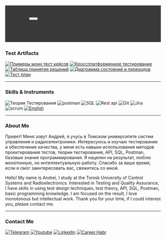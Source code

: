 
[![header](https://github.com/Argevie/Dolgalev_QA/blob/main/assets/Header%20Animation%20f.gif)](https://t.me/Badpunch)

### Test Artifacts

[![Примеры моих тест кейсов](https://img.shields.io/badge/-Примеры&nbsp;тест&nbsp;кейсов-090909?style=for-the-badge&logo=&logoColor=ff0000)](https://docs.google.com/spreadsheets/d/1YOHsdVRbiyZcMIXCHeZ79hO1S6hbXd5Ojsigi0clNGE/edit#gid=306401338)
[![Кроссплатформенное тестирование](https://img.shields.io/badge/-Кроссплатформенное&nbsp;тестирование-090909?style=for-the-badge&logo=&logoColor=ff0000)](https://docs.google.com/spreadsheets/d/1lhf7EbmEpWJ6Ff1KzeVoDVdNhyvlLENEUF0VbX0qUyw/edit#gid=1338972624)
[![Таблица принятия решений](https://img.shields.io/badge/-Таблица&nbsp;принятия&nbsp;решений-090909?style=for-the-badge&logo=&logoColor=ff0000)](https://docs.google.com/spreadsheets/d/1BYK8Q4AJJQDqLlZQBkn2FH2nj1VMeBNYXvBQtzSzoO4/edit?usp=sharing)
[![Диаграмма состояний и переходов](https://img.shields.io/badge/-Диаграмма&nbsp;S&T-090909?style=for-the-badge&logo=&logoColor=ff0000)](https://drive.google.com/file/d/1Uny0WfMaxaNucfEErOmIeOveRzoASPPV/view?usp=sharing)
[![Тест план](https://img.shields.io/badge/-Тест&nbsp;План-090909?style=for-the-badge&logo=&logoColor=ff0000)](https://drive.google.com/file/d/1YSKN3Ok3uFCnmeCJ8o-gFqcladsBADac/view)


---

### Skills & Instruments

![Теория Тестирования](https://img.shields.io/badge/-Теория_Тестирования-090909?style=for-the-badge&logo=youtube&logoColor=ff0000)
![postman](https://img.shields.io/badge/-Postman-090909?style=for-the-badge&logo=postman&logoColor=cd85)
![SQL](https://img.shields.io/badge/-SQL-090909?style=for-the-badge&logo=&logoColor=cd85)
![Rest api](https://img.shields.io/badge/-Rest&nbsp;api-090909?style=for-the-badge&logo=api&logoColor=cd85)
![Git](https://img.shields.io/badge/-git-090909?style=for-the-badge&logo=github&logoColor=cd85)
![Jira](https://img.shields.io/badge/-Jira-090909?style=for-the-badge&logo=jira&logoColor=4169e1)
![scrum](https://img.shields.io/badge/-scrum-090909?style=for-the-badge&logo=atlassian&logoColor=cd85)
[![English](https://img.shields.io/badge/-English-090909?style=for-the-badge&logo=English&logoColor=cd85)](https://www.efset.org/cert/KpxfWL)

---

### About Me

Привет! Меня зовут Андрей, я учусь в Томском университете систем управления и радиоэлектроники. Интересуюсь и изучаю тестирование и обеспечение качества, у меня есть навыки использования методов проектирования тестов, теории тестирования, API, SQL, Postman, базовые знания программирования. Я нацелен на результат, люблю монотонную, но интеллектуальную работу. Спасибо за ваше время, если я смог заинтересовать вас, свяжитесь со мной.

Hello! My name is Andrei, I study at the Tomsk University of Control Systems and Radioelectronics. Interested in Testing and Quality Assurance, I have skills in using test design techniques, test theory, API, SQL, Postman, basic programming knowledge. I am focused on the result, I love monotonous but intellectual work. Thank you for your time, if I could interest you, please contact me.


---

### Contact Me

[![Telegram](https://img.shields.io/badge/-Telegram-090909?style=for-the-badge&logo=telegram&logoColor=cd85)](https://t.me/Badpunch)
[![Youtube](https://img.shields.io/badge/-youtube-090909?style=for-the-badge&logo=youtube&logoColor=ff0000)](https://www.youtube.com/channel/UCsU3GO1Qw2kygw0v_xB5JAQ)
[![Linkedin](https://img.shields.io/badge/-Linkedin-090909?style=for-the-badge&logo=linkedin&logoColor=0033ff)](https://www.linkedin.com/in/andrei-dolgalev-b58712240/)
[![Career.Habr](https://img.shields.io/badge/-Habr&nbsp;Career-090909?style=for-the-badge&logo=habr&logoColor=0033ff)](https://career.habr.com/argevie)
